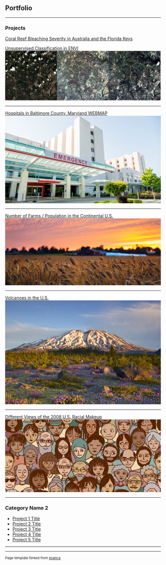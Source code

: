 ## Portfolio

---

### Projects 

[Coral Reef Bleaching Severity in Australia and the Florida Keys](/Project1_486/)

[Unsupervised Classification in ENVI](/Project/DCLandcover)
<img src="images/envilandcover.JPG?raw=true"/>

---
[Hospitals in Baltimore County, Maryland WEBMAP](/qgis2web_2020_02_18-15_52_47_108948)
<img src="images/hospital1.jpg?raw=true"/>

---
[Number of Farms / Population in the Continental U.S.](/Project/Project1)
<img src="images/rye_field_at_sunset-by-malin_k-368004-unsplash-1400x600.jpg?raw=true"/>

---
[Volcanoes in the U.S.](/Project/Project2)
<img src="images/mount st.jpg?raw=true"/>

---
[Different Views of the 2008 U.S. Racial Makeup](/Project/Project3)
<img src="images/racial.jpg?raw=true"/>


---

### Category Name 2

- [Project 1 Title](http://example.com/)
- [Project 2 Title](http://example.com/)
- [Project 3 Title](http://example.com/)
- [Project 4 Title](http://example.com/)
- [Project 5 Title](http://example.com/)

---




---
<p style="font-size:11px">Page template forked from <a href="https://github.com/evanca/quick-portfolio">evanca</a></p>
<!-- Remove above link if you don't want to attibute -->
